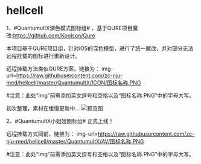 
# hellcell
1、#QuantumultX深色模式图标组# ，基于QURE项目魔改:https://github.com/Koolson/Qure

本项目基于QURE项目组，针对iOS的深色模型，进行了统一魔改，并对部分无法远程挂载的图标进行重新设计。

远程挂载方法类似QURE方案，链接为：
img-url=https://raw.githubusercontent.com/zc-nju-med/hellcell/master/QuantumultX/ICON/图标名称.PNG

#注意：此处“img”前需添加英文逗号和空格以及“图标名称.PNG”中的字母大写。

初次整理，素材在缓慢更新中...
![预览图](https://github.com/zc-nju-med/hellcell/blob/master/QuantumultX/show.png)

2、#QuantumultX小姐姐图标组# 正式上线！

远程挂载方式同前，链接为：
img-url=https://raw.githubusercontent.com/zc-nju-med/hellcell/master/QuantumultX/AV/图标名称.PNG

#注意：此处“img”前需添加英文逗号和空格以及“图标名称.PNG”中的字母大写。
